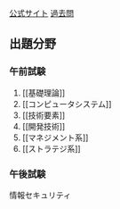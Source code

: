 [公式サイト](https://www.ipa.go.jp/shiken/kubun/ap.html)
[過去問](https://www.ap-siken.com/)

## 出題分野
 
### 午前試験

1. [[基礎理論]]
2. [[コンピュータシステム]]
3. [[技術要素]]
4. [[開発技術]]
5. [[マネジメント系]]
6. [[ストラテジ系]]
### 午後試験


情報セキュリティ
